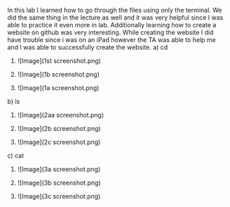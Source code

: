 In this lab I learned how to go through the files using only the terminal. We did the same thing in the lecture as well and it was very helpful since I was able to practice it even more in lab. Additionally learning how to create a website on github was very interesting. While creating the website I did have trouble since i was on an iPad however the TA was able to help me and I was able to successfully create the website.
a) cd


  1) ![Image](1st screenshot.png)
     
  2) ![Image](1b screenshot.png)
     
  3) ![Image](1a screenshot.png) 


b) ls


  1) ![Image](2aa screenshot.png)
     
  2) ![Image](2b screenshot.png)
     
  3) ![Image](2c screenshot.png)


c) cat


  1) ![Image](3a screenshot.png)
     
  2) ![Image](3b screenshot.png)
     
  3) ![Image](3c screenshot.png)
